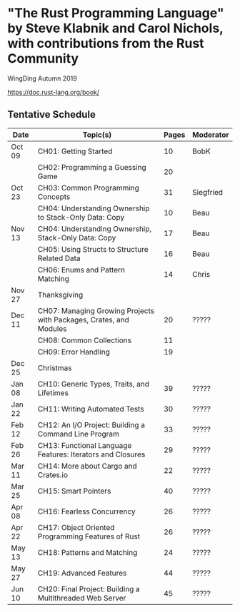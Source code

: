 # "The Rust Programming Language" by Steve Klabnik and Carol Nichols, with contributions from the Rust Community

WingDing Autumn 2019

https://doc.rust-lang.org/book/

## Tentative Schedule

| Date   | Topic(s)                                                            | Pages | Moderator |
|--------|---------------------------------------------------------------------|-------|-----------|
| Oct 09 | CH01:  Getting Started                                              | 10    | BobK      |
|        | CH02:  Programming a Guessing Game                                  | 20    |           |
| Oct 23 | CH03:  Common Programming Concepts                                  | 31    | Siegfried |
|        | CH04:  Understanding Ownership to Stack-Only Data: Copy             | 10    | Beau      |
| Nov 13 | CH04:  Understanding Ownership, Stack-Only Data: Copy               | 17    | Beau      |
|        | CH05:  Using Structs to Structure Related Data                      | 16    | Beau      |
|        | CH06:  Enums and Pattern Matching                                   | 14    | Chris     |
| Nov 27 |        Thanksgiving                                                 |       |           |
| Dec 11 | CH07:  Managing Growing Projects with Packages, Crates, and Modules | 20    | ?????     |
|        | CH08:  Common Collections                                           | 11    |           |
|        | CH09:  Error Handling                                               | 19    |           |
| Dec 25 |        Christmas                                                    |       |           |
| Jan 08 | CH10:  Generic Types, Traits, and Lifetimes                         | 39    | ?????     |
| Jan 22 | CH11:  Writing Automated Tests                                      | 30    | ?????     |
| Feb 12 | CH12:  An I/O Project:  Building a Command Line Program             | 33    | ?????     |
| Feb 26 | CH13:  Functional Language Features:  Iterators and Closures        | 29    | ?????     |
| Mar 11 | CH14:  More about Cargo and Crates.io                               | 22    | ?????     |
| Mar 25 | CH15:  Smart Pointers                                               | 40    | ?????     |
| Apr 08 | CH16:  Fearless Concurrency                                         | 26    | ?????     |
| Apr 22 | CH17:  Object Oriented Programming Features of Rust                 | 26    | ?????     |
| May 13 | CH18:  Patterns and Matching                                        | 24    | ?????     |
| May 27 | CH19:  Advanced Features                                            | 44    | ?????     |
| Jun 10 | CH20:  Final Project: Building a Multithreaded Web Server           | 45    | ?????     |

